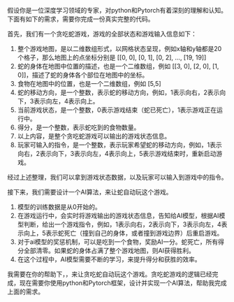 假设你是一位深度学习领域的专家，对python和Pytorch有着深刻的理解和认知。下面有如下的需求，需要你完成一份真实完整的代码。

首先，我们有一个贪吃蛇游戏，游戏的全部状态和游戏输入信息如下：
1. 整个游戏地图，是以二维数组形式，以网格状态呈现，例如x轴和y轴都是20个格子，那么地图上的点坐标分别是 [[0, 0], [0, 1], [0, 2], ..., [19, 19]]
2. 蛇的身体在地图中位置的描述，也是一个二维数组，例如 [[3, 0], [2, 0], [1, 0]]，描述了蛇的身体各个部位在地图中的坐标。
3. 食物在地图中的位置，也是一个二维数组，例如 [5,5]
4. 蛇的移动方向，是一个整数，表示蛇的移动方向，例如，1表示向右，2表示向下，3表示向左，4表示向上。
5. 当前游戏状态，是一个整数，0表示游戏结束（蛇已死亡），1表示游戏正在运行中。
6. 得分，是一个整数，表示蛇吃到的食物数量。
7. 以上内容，是整个贪吃蛇游戏可以输出的游戏状态信息。
8. 玩家可输入的指令，是一个整数，表示玩家希望蛇的移动方向，例如，1表示向右，2表示向下，3表示向左，4表示向上，5表示游戏结束时，重新启动游戏。

经过上述整理，我们可以拿到游戏状态数据，以及玩家可以输入到游戏中的指令。

接下来，我们需要设计一个AI算法，来让蛇自动玩这个游戏。
1. 模型的训练数据是从0开始的。
2. 在游戏运行中，会实时将游戏输出的游戏状态信息，告知给AI模型，根据AI模型判断，给出一个游戏指令，例如，1表示向右，2表示向下，3表示向左，4表示向上，5表示蛇死亡（撞到自己的身体，或者撞到游戏边界）后重启游戏。
3. 对于ai模型的奖惩机制，可以是吃到一个食物，奖励AI一分。蛇死亡，所有得分全部清零。如果蛇的身体占满了整个游戏地图，则AI获得胜利。
4. 在这个过程中，AI模型需要不断的学习，来提升得分和获胜的效率。

我需要在你的帮助下，，来让贪吃蛇自动玩这个游戏。贪吃蛇游戏的逻辑已经完成，现在需要你使用python和Pytorch框架，设计并实现一个AI算法，帮助我完成上面的需求。